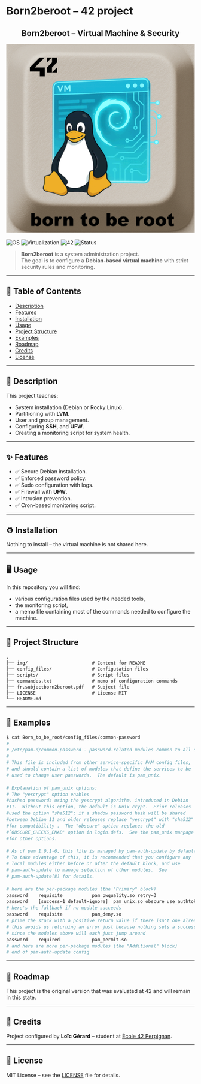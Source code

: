 # Born2beroot – 42 project

<div align="center">
  <h2>Born2beroot – Virtual Machine & Security</h2>
  <img src="./img/born_to_be_root.png"/>
  <br>
</div>

![OS](https://img.shields.io/badge/OS-Debian-blue)
![Virtualization](https://img.shields.io/badge/VM-VirtualBox%2FUTM-orange)
![42](https://img.shields.io/badge/school-42-black)
![Status](https://img.shields.io/badge/status-completed-brightgreen)

> **Born2beroot** is a system administration project.  
> The goal is to configure a **Debian-based virtual machine** with strict security rules and monitoring.

---

## 📖 Table of Contents
- [Description](#-description)
- [Features](#-features)
- [Installation](#%EF%B8%8F-installation)
- [Usage](#-usage)
- [Project Structure](#-project-structure)
- [Examples](#-examples)
- [Roadmap](#-roadmap)
- [Credits](#-credits)
- [License](#-license)

---

## 📝 Description
This project teaches:  
- System installation (Debian or Rocky Linux).  
- Partitioning with **LVM**.  
- User and group management.  
- Configuring **SSH**, and **UFW**.  
- Creating a monitoring script for system health.  

---

## ✨ Features
- ✅ Secure Debian installation.  
- ✅ Enforced password policy.  
- ✅ Sudo configuration with logs.  
- ✅ Firewall with **UFW**.  
- ✅ Intrusion prevention.  
- ✅ Cron-based monitoring script.  

---

## ⚙️ Installation
Nothing to install – the virtual machine is not shared here.

---

## 🖥 Usage

In this repository you will find:
- various configuration files used by the needed tools,
- the monitoring script,
- a memo file containing most of the commands needed to configure the machine.

---

## 📂 Project Structure

```
.
├── img/            			# Content for README
├── config_files/   			# Configutation files
├── scripts/   					# Script files
├── commandes.txt   			# memo of configuration commands
├── fr.subjectborn2beroot.pdf	# Subject file
├── LICENSE						# License MIT
└── README.md
```

---

## 🔎 Examples

```bash
$ cat Born_to_be_root/config_files/common-password
#
# /etc/pam.d/common-password - password-related modules common to all services
#
# This file is included from other service-specific PAM config files,
# and should contain a list of modules that define the services to be
# used to change user passwords.  The default is pam_unix.

# Explanation of pam_unix options:
# The "yescrypt" option enables
#hashed passwords using the yescrypt algorithm, introduced in Debian
#11.  Without this option, the default is Unix crypt.  Prior releases
#used the option "sha512"; if a shadow password hash will be shared
#between Debian 11 and older releases replace "yescrypt" with "sha512"
#for compatibility .  The "obscure" option replaces the old
#`OBSCURE_CHECKS_ENAB' option in login.defs.  See the pam_unix manpage
#for other options.

# As of pam 1.0.1-6, this file is managed by pam-auth-update by default.
# To take advantage of this, it is recommended that you configure any
# local modules either before or after the default block, and use
# pam-auth-update to manage selection of other modules.  See
# pam-auth-update(8) for details.

# here are the per-package modules (the "Primary" block)
password	requisite			pam_pwquality.so retry=3
password	[success=1 default=ignore]	pam_unix.so obscure use_authtok try_first_pass yescrypt
# here's the fallback if no module succeeds
password	requisite			pam_deny.so
# prime the stack with a positive return value if there isn't one already;
# this avoids us returning an error just because nothing sets a success code
# since the modules above will each just jump around
password	required			pam_permit.so
# and here are more per-package modules (the "Additional" block)
# end of pam-auth-update config
```

---

## 🚀 Roadmap
This project is the original version that was evaluated at 42 and will remain in this state.

---

## 👤 Credits
Project configured by **Loïc Gérard** – student at [École 42 Perpignan](https://42perpignan.fr).  

---

## 📜 License
MIT License – see the [LICENSE](./LICENSE) file for details.
